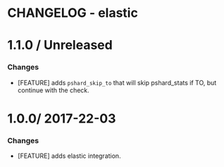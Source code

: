 # CHANGELOG - elastic

1.1.0 / Unreleased
==================

### Changes

* [FEATURE] adds `pshard_skip_to` that will skip pshard_stats if TO, but continue with the check.

1.0.0/ 2017-22-03
==================

### Changes

* [FEATURE] adds elastic integration.
